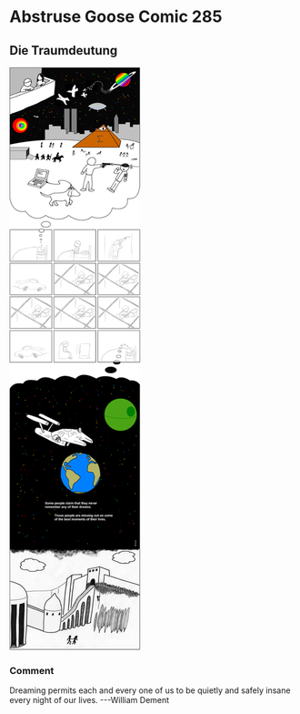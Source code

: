 # Abstruse Goose Comic 285
## Die Traumdeutung

![image](i_am_taking_an_exam_naked.png)
### Comment
Dreaming permits each and every one of us to be quietly and safely insane every night of our lives.  ---William Dement
